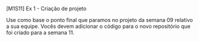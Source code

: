 [M1S11] Ex 1 - Criação de projeto

Use como base o ponto final que paramos no projeto da semana 09 relativo a sua equipe. Vocês devem adicionar o código para o novo repositório que foi criado para a semana 11.

